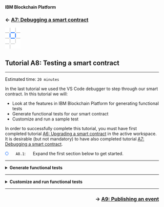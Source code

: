 **IBM Blockchain Platform**

<h3 align='left'>← <a href='./a7.md'><b>A7: Debugging a smart contract</b></a>

<img src="./images/ibp.png" alt="IBM Blockchain Platform"></img>
## **Tutorial A8: Testing a smart contract**

---

Estimated time: `20 minutes`

In the last tutorial we used the VS Code debugger to step through our smart contract. In this tutorial we will:

* Look at the features in IBM Blockchain Platform for generating functional tests
* Generate functional tests for our smart contract
* Customize and run a sample test

In order to successfully complete this tutorial, you must have first completed tutorial <a href='./a6.md'>A6: Upgrading a smart contract</a> in the active workspace. It is desirable (but not mandatory) to have also completed tutorial <a href='./a7.md'>A7: Debugging a smart contract</a>.

<img src="./images/bullet.png" alt="[]"></img> &nbsp;&nbsp;&nbsp;&nbsp; `A8.1`: &nbsp;&nbsp;&nbsp;&nbsp;
Expand the first section below to get started.


---
<details>
<summary><b>Generate functional tests</b></summary>

Throughout these tutorials we've been submitting and evaluating transactions individually, using client applications and VS Code.

Of course, good practices for software development also apply to smart contracts and applications, which means that when you're developing real-world blockchain solutions it's important to use a framework to allow more formal testing of the code you write.

While discussion of these practices is beyond the scope of this tutorial, we will now look at the features in IBM Blockchain Platform and VS Code to faciliate the creation of functional tests for smart contracts.

<img src="./images/bullet.png" alt="[]"></img> &nbsp;&nbsp;&nbsp;&nbsp; `A8.2`: &nbsp;&nbsp;&nbsp;&nbsp;
Ensure that the Fabric Gateways view is visible and that the local network is connected.

If necessary, click the IBM Blockchain Platform sidebar icon to show the Fabric Gateways view, and click '1 Org Local Fabric' to connect to the gateway. DemoContract@0.0.2 should be instantiated on the 'mychannel' network.

<img src="./images/a8.2.png" alt="Connected gateway"></img>

<img src="./images/bullet.png" alt="[]"></img> &nbsp;&nbsp;&nbsp;&nbsp; `A8.3`: &nbsp;&nbsp;&nbsp;&nbsp;
Right-click 'DemoContract@0.0.2' and select 'Generate Tests for Smart Contract(s)'.

<img src="./images/a8.3.png" alt="Generate tests option"></img>

We want to generate tests for our smart contract.

<img src="./images/bullet.png" alt="[]"></img> &nbsp;&nbsp;&nbsp;&nbsp; `A8.4`: &nbsp;&nbsp;&nbsp;&nbsp;
Click 'DemoContract'.

<img src="./images/a8.4.png" alt="Select DemoContract"></img>

We will use the TypeScript language for our tests.

<img src="./images/bullet.png" alt="[]"></img> &nbsp;&nbsp;&nbsp;&nbsp; `A8.5`: &nbsp;&nbsp;&nbsp;&nbsp;
Click 'TypeScript'.

<img src="./images/a8.5.1.png" alt="Select TypeScript"></img>

The test application will be generated in a new functionalTests folder and shown in the editor. You might need to wait a minute or so while VS Code attempts to build the tests.

Unfortunately, the tests will not build correctly because our DemoContract TypeScript project already contains a tsconfig.json file, which will need updating to include the new source file. When building has completed, if you click on the Problems tab you will see the following error:

<img src="./images/a8.5.2.png" alt="Errors after test generation"></img>

<img src="./images/bullet.png" alt="[]"></img> &nbsp;&nbsp;&nbsp;&nbsp; `A8.6`: &nbsp;&nbsp;&nbsp;&nbsp;
Click on the Explorer sidebar icon and load the DemoContract -> tsconfig.json file.

<img src="./images/a8.6.png" alt="Load tsconfig.json"></img>

We need to add a reference to our new functional tests directory to this file.

<img src="./images/bullet.png" alt="[]"></img> &nbsp;&nbsp;&nbsp;&nbsp; `A8.7`: &nbsp;&nbsp;&nbsp;&nbsp;
Inside the *include* clause, after the "./src/**/*" expression add a comma (`,`) and then insert the line `"./functionalTests/**/*"`.

The new clause should look like this:

<img src="./images/a8.7.png" alt="tsconfig.json updates"></img>

<img src="./images/bullet.png" alt="[]"></img> &nbsp;&nbsp;&nbsp;&nbsp; `A8.8`: &nbsp;&nbsp;&nbsp;&nbsp;
Save the file ('File' -> 'Save').

After a pause for compilation, the errors will disappear.

<img src="./images/a8.8.png" alt="No errors"></img>

Take some time to review the generated *MyAssetContract-DemoContract@0.0.2.test.ts* file before continuing.

In addition to some standard code to connect to the Fabric gateway, the test application contains clauses for each of the transactions described in our smart contract, and these attempt to call the transaction and check the output.

<img src="./images/bullet.png" alt="[]"></img> &nbsp;&nbsp;&nbsp;&nbsp; `A8.9`: &nbsp;&nbsp;&nbsp;&nbsp;
Expand the next section of the tutorial to continue.

</details>

---
<details>
<summary><b>Customize and run functional tests</b></summary>

If you look closely at the checks made by each of the transaction tests, you'll see that they simply make the assertion that true equals true. We need to replace each check with one that looks at the response from the transaction and compares it with the desired output.

In this section we'll update one of these test transactions and try it out.

<img src="./images/bullet.png" alt="[]"></img> &nbsp;&nbsp;&nbsp;&nbsp; `A8.10`: &nbsp;&nbsp;&nbsp;&nbsp;
Scroll to the *myAssetExists* test.

<img src="./images/a8.10.png" alt="Generate tests option"></img>

<img src="./images/bullet.png" alt="[]"></img> &nbsp;&nbsp;&nbsp;&nbsp; `A8.11`: &nbsp;&nbsp;&nbsp;&nbsp;
Replace the *assert.equal(true, true);* statement with the line
```typescript
assert.equal(JSON.parse(response.toString()), true);
```

<img src="./images/a8.11.png" alt="Updated myAssetExists test"></img>

This is checking that the output of the 'myAssetExists' transaction is true for the value of the input parameter 'EXAMPLE'. In order words, it's checking to see if the asset with the key 'EXAMPLE' exists.

<img src="./images/bullet.png" alt="[]"></img> &nbsp;&nbsp;&nbsp;&nbsp; `A8.12`: &nbsp;&nbsp;&nbsp;&nbsp;
Save the file ('File' -> 'Save').

<img src="./images/bullet.png" alt="[]"></img> &nbsp;&nbsp;&nbsp;&nbsp; `A8.13`: &nbsp;&nbsp;&nbsp;&nbsp;
Click the 'Run Test' hyperlink that is just before the *describe('myAssetExists')* clause.

<img src="./images/a8.13.1.png" alt="Run test hyperlink"></img>

The test will now run. After a brief pause you will see the output in the terminal:

<img src="./images/a8.13.2.png" alt="Test output for 'EXAMPLE'"></img>

This test is failing as expected, because the 'EXAMPLE' key does not exist in our blockchain's world state.

We will now edit the test to check for a key that we know exists. As a result of earlier tutorials, you should have assets with keys '002' and '003' described in your world state. (If not, first try submitting a 'createMyAsset' transaction again.)

<img src="./images/bullet.png" alt="[]"></img> &nbsp;&nbsp;&nbsp;&nbsp; `A8.14`: &nbsp;&nbsp;&nbsp;&nbsp;
Change 'EXAMPLE' in the *myAssetId* definition to `'002'`.

<img src="./images/a8.14.png" alt="Change myAssetId to '002'"></img>

<img src="./images/bullet.png" alt="[]"></img> &nbsp;&nbsp;&nbsp;&nbsp; `A8.15`: &nbsp;&nbsp;&nbsp;&nbsp;
Save the file ('File' -> 'Save').

<img src="./images/bullet.png" alt="[]"></img> &nbsp;&nbsp;&nbsp;&nbsp; `A8.16`: &nbsp;&nbsp;&nbsp;&nbsp;
Click 'Run Test' again.

This time you will see that the test passes, because the asset with key '002' exists in the world state.

<img src="./images/a8.16.png" alt="Passing test"></img>

While we have just tested a single transaction here, the generated application can be run in its entirety so that all transactions in a smart contract can be functionally tested. You can add additional tests to the application, and the tests can also be combined with a more comprehensive testing framework and integrated into a build pipeline.

<br><h3 align='left'>Summary</h3>

In this tutorial we have seen how functional tests can be generated for our smart contracts. We have also seen how to customize these tests so that we can check that smart contracts are running correctly.

In the next tutorial we will see how we can update our smart contract to allow other applications to be notified when an interesting event occurs.

</details>

---

<h3 align='right'> → <a href='./a9.md'><b>A9: Publishing an event</b></h3></a>
